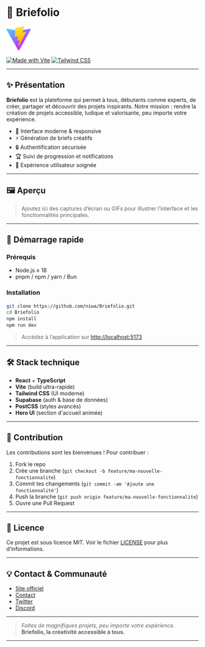 # 🚀 Briefolio

![Briefolio Banner](public/vite.svg)

[![Made with Vite](https://img.shields.io/badge/Vite-%2335495e.svg?style=flat-square&logo=vite&logoColor=white)](https://vitejs.dev/)
[![Tailwind CSS](https://img.shields.io/badge/Tailwind_CSS-38B2AC?style=flat-square&logo=tailwind-css&logoColor=white)](https://tailwindcss.com/)

---

## ✨ Présentation

**Briefolio** est la plateforme qui permet à tous, débutants comme experts, de créer, partager et découvrir des projets inspirants. Notre mission : rendre la création de projets accessible, ludique et valorisante, peu importe votre expérience.

- 🎨 Interface moderne & responsive
- ⚡ Génération de briefs créatifs
- 🔒 Authentification sécurisée
- 🏆 Suivi de progression et notifications
- 🌈 Expérience utilisateur soignée

---

## 🖼️ Aperçu

> Ajoutez ici des captures d’écran ou GIFs pour illustrer l’interface et les fonctionnalités principales.

---

## 🚀 Démarrage rapide

### Prérequis

- Node.js ≥ 18
- pnpm / npm / yarn / Bun

### Installation

```bash
git clone https://github.com/niwa/Briefolio.git
cd Briefolio
npm install
npm run dev
```

> Accédez à l’application sur [http://localhost:5173](http://localhost:5173)

---

## 🛠️ Stack technique

- **React** + **TypeScript**
- **Vite** (build ultra-rapide)
- **Tailwind CSS** (UI moderne)
- **Supabase** (auth & base de données)
- **PostCSS** (styles avancés)
- **Hero UI** (section d'accueil animée)

---

## 🤝 Contribution

Les contributions sont les bienvenues ! Pour contribuer :

1. Fork le repo
2. Crée une branche (`git checkout -b feature/ma-nouvelle-fonctionnalite`)
3. Commit tes changements (`git commit -am 'Ajoute une fonctionnalité'`)
4. Push la branche (`git push origin feature/ma-nouvelle-fonctionnalite`)
5. Ouvre une Pull Request

---

## 📄 Licence

Ce projet est sous licence MIT. Voir le fichier [LICENSE](./LICENSE) pour plus d’informations.

---

## 💡 Contact & Communauté

- [Site officiel](https://briefolio.com)
- [Contact](mailto:contact@briefolio.com)
- [Twitter](https://twitter.com/briefolio)
- [Discord](https://discord.gg/briefolio)

---

> _Faites de magnifiques projets, peu importe votre expérience._  
> **Briefolio, la créativité accessible à tous.**

---

